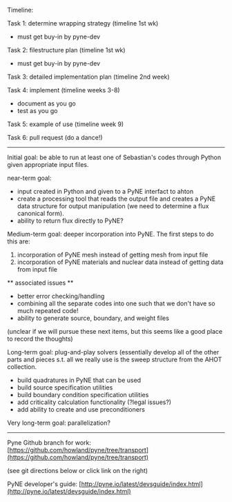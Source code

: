 Timeline:

Task 1: determine wrapping strategy (timeline 1st wk) 
- must get buy-in by pyne-dev

Task 2: filestructure plan (timeline 1st wk) 
- must get buy-in by pyne-dev

Task 3: detailed implementation plan (timeline 2nd week)

Task 4: implement (timeline weeks 3-8) 
- document as you go 
- test as you go

Task 5: example of use (timeline week 9)

Task 6: pull request (do a dance!)


***

Initial goal: be able to run at least one of Sebastian's codes through Python given appropriate input files.

near-term goal: 
- input created in Python and given to a PyNE interfact to ahton 
- create a processing tool that reads the output file and creates a PyNE data structure for output manipulation (we need to determine a flux canonical form). 
- ability to return flux directly to PyNE?

Medium-term goal: deeper incorporation into PyNE. The first steps to do this are:

1. incorporation of PyNE mesh instead of getting mesh from input file 
2. incorporation of PyNE materials and nuclear data instead of getting data from input file

** associated issues ** 
- better error checking/handling 
- combining all the separate codes into one such that we don't have so much repeated code! 
- ability to generate source, boundary, and weight files

(unclear if we will pursue these next items, but this seems like a good place to record the thoughts)

Long-term goal: plug-and-play solvers (essentially develop all of the other parts and pieces s.t. all we really use is the sweep structure from the AHOT collection. 
- build quadratures in PyNE that can be used 
- build source specification utilities 
- build boundary condition specification utilities 
- add criticality calculation functionality (?legal issues?) 
- add ability to create and use preconditioners

Very long-term goal: parallelization?

***

Pyne Github branch for work: 
[https://github.com/howland/pyne/tree/transport](https://github.com/howland/pyne/tree/transport)

(see git directions below or click link on the right)

PyNE developer's guide: [http://pyne.io/latest/devsguide/index.html](http://pyne.io/latest/devsguide/index.html)
